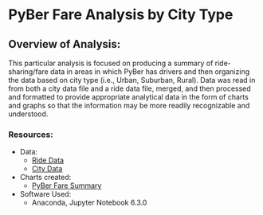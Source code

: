 # PyBer Fare Analysis by City Type

##  Overview of Analysis:
This particular analysis is focused on producing a summary of ride-sharing/fare data in areas in which PyBer has drivers and then organizing the data based on city type (i.e., Urban, Suburban, Rural).  Data was read in from both a city data file and a ride data file, merged, and then processed and formatted to provide appropriate analytical data in the form of charts and graphs so that the information may be more readily recognizable and understood.

###  Resources:
*  Data:
    *  [Ride Data](https://github.com/purvisjd/PyBer_Analysis/blob/main/Resources/ride_data.csv)
    *  [City Data](https://github.com/purvisjd/PyBer_Analysis/blob/main/Resources/city_data.csv)
*  Charts created:
    *  [PyBer Fare Summary](https://github/purvisjd/PyBer_Analysis/blob/main/Analysis/Pyber_fare_summary.png)
*   Software Used:
    *  Anaconda, Jupyter Notebook 6.3.0
